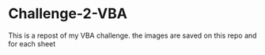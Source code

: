 # Challenge-2-VBA
This is a repost of my VBA challenge.
the images are saved on this repo and for each sheet
